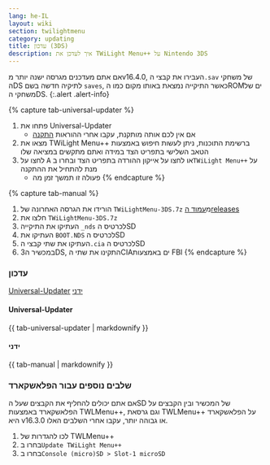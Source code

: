 ```yaml
---
lang: he-IL
layout: wiki
section: twilightmenu
category: updating
title: עדכון (3DS)
description: איך לעדכן את TWiLight Menu++ על Nintendo 3DS
---
```


אם אתם מעדכנים מגרסה ישנה יותר מv16.4.0, העבירו את קבצי ה`.sav` של משחקי הDS לתיקיה חדשה בשם `saves`, כאשר התיקייה נמצאת באותו מקום כמו הROMים של משחקי הDS.
{:.alert .alert-info}

{% capture tab-universal-updater %}
1. פתחו את Universal-Updater
   - אם אין לכם אותה מותקנת, עקבו אחרי ההוראות [התקנה](installing-3ds)
1. מצאו את TWiLight Menu++ ברשימת התוכנות, ניתן לעשות חיפוש באמצעות הטאב השלישי בתפריט הצד במידה ואתם מתקשים במציאה שלו
1. לחצו על <kbd class="face">A</kbd> או לחצו על אייקון ההורדה בתפריט הצד ובחרו ב`TWiLight Menu++` על מנת להתחיל את ההתקנה
   - פעולה זו תמשך זמן מה
{% endcapture %}

{% capture tab-manual %}
1. הורידו את הגרסה האחרונה של `TWiLightMenu-3DS.7z` מ[עמוד הreleases](https://github.com/DS-Homebrew/TWiLightMenu/releases)
1. חלצו את `TWiLightMenu-3DS.7z`
1. העתיקו את התיקייה `_nds` לכרטיס הSD
1. העתיקו את `BOOT.NDS` לכרטיס הSD
1. העתיקו את שתי קבצי ה`.cia` לכרטיס הSD
1. במכשיר ה3DS, התקינו את שתי הCIAים באמצעות FBI
{% endcapture %}

### עדכון

<div class="tab-container">
   <div class="pb-3">
      <a class="tab-link btn btn-outline-secondary tab-default" href="#tab-universal-updater" onclick="openTab(event, event.currentTarget)" data-tab-name="universal-updater">Universal-Updater</a>
      <a class="tab-link btn btn-outline-secondary" href="#tab-manual" onclick="openTab(event, event.currentTarget)" data-tab-name="manual">ידני</a>
   </div>
   <div id="tab-universal-updater">
      <noscript><h4>Universal-Updater</h4></noscript>
      {{ tab-universal-updater | markdownify }}
   </div>
   <div id="tab-manual">
      <noscript><h4>ידני</h4></noscript>
      {{ tab-manual | markdownify }}
   </div>
</div>

### שלבים נוספים עבור הפלאשקארד

אם אתם יכולים להחליף את הקבצים שעל הSD של המכשיר ובין הקבצים על הפלאשקארד באמצעות TWLMenu++, וגם גרסאת TWLMenu++ על הפלאשקארד היא v16.3.0 או גבוהה יותר, עקבו אחרי השלבים האלו.

1. לכו להגדרות של TWLMenu++
1. בחרו ב`Update TWiLight Menu++`
1. בחרו ב`Console (micro)SD > Slot-1 microSD`
